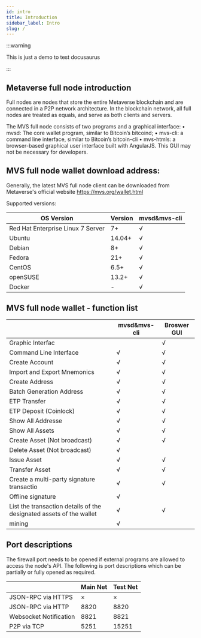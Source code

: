 ```yaml
---
id: intro
title: Introduction
sidebar_label: Intro
slug: /
---
```



:::warning

This is just a demo to test docusaurus

:::

## Metaverse full node introduction
Full nodes are nodes that store the entire Metaverse blockchain and are connected in a P2P network architecture. In the blockchain network, all full nodes are treated as equals, and serve as both clients and servers. 

The MVS full node consists of two programs and a graphical interface:
•   mvsd: The core wallet program, similar to Bitcoin’s bitcoind;
•   mvs-cli: a command line interface, similar to Bitcoin’s bitcoin-cli
•   mvs-htmls: a browser-based graphical user interface built with AngularJS. This GUI may not be necessary for developers. 


## MVS full node wallet download address:

Generally, the latest MVS full node client can be downloaded from Metaverse's official website <https://mvs.org/wallet.html>


Supported versions:

| OS Version                        | Version | mvsd&mvs-cli |
| --------------------------------- | ------- | ----------------- |
| Red Hat Enterprise Linux 7 Server | 7+|   √               |
| Ubuntu                        | 14.04+ |   √               |
| Debian                            | 8+|   √               |
| Fedora                            | 21+|   √               |
| CentOS                            | 6.5+|   √               |
| openSUSE                      | 13.2+ |   √               |
| Docker                            | -     |   √               |

## MVS full node wallet - function list
|                 | mvsd&mvs-cli | Broswer GUI |
| --------------- | ---- | ---- |
|Graphic Interfac          |       |   √    |
|Command Line Interface        |   √   |   √    |
|Create Account     |   √   |   √    |
|Import and Export Mnemonics   |   √   |   √    |
|Create Address     |   √   |   √    |
|Batch Generation Address      |   √   |   √    |    
|ETP Transfer           |   √   |   √    |  
|ETP Deposit (Coinlock)     |   √   |   √    |
|Show All Addresse      |   √   |   √    |
|Show All Assets      |   √   |   √    |
|Create Asset (Not broadcast)  |   √   |   √    |
|Delete Asset (Not broadcast)  |   √   |        |
|Issue Asset          |   √   |   √    |
|Transfer Asset|   √   |   √    |
|Create a multi-party signature transactio  |   √   |   √    |
|Offline signature          |   √   |        |
|List the transaction details of the designated assets of the wallet|   √   |    √    |
|mining            |   √   |        |


## Port descriptions

The firewall port needs to be opened if external programs are allowed to access the node's API. The following is port descriptions which can be partially or fully opened as required.


|                    | Main Net | Test Net |
| ------------------ | ------------ | ------------- |
| JSON-RPC via HTTPS | ×    | ×    |
| JSON-RPC via HTTP  | 8820 | 8820 |
| Websocket Notification  | 8821 | 8821 |
| P2P via TCP        | 5251 | 15251|

